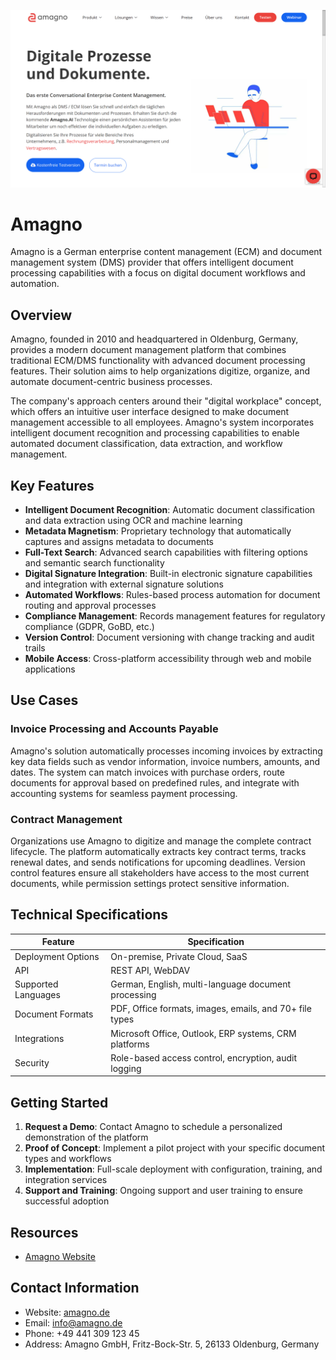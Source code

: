 ![Amagno](assets\amagno.png)

# Amagno

Amagno is a German enterprise content management (ECM) and document management system (DMS) provider that offers intelligent document processing capabilities with a focus on digital document workflows and automation.

## Overview

Amagno, founded in 2010 and headquartered in Oldenburg, Germany, provides a modern document management platform that combines traditional ECM/DMS functionality with advanced document processing features. Their solution aims to help organizations digitize, organize, and automate document-centric business processes.

The company's approach centers around their "digital workplace" concept, which offers an intuitive user interface designed to make document management accessible to all employees. Amagno's system incorporates intelligent document recognition and processing capabilities to enable automated document classification, data extraction, and workflow management.

## Key Features

- **Intelligent Document Recognition**: Automatic document classification and data extraction using OCR and machine learning
- **Metadata Magnetism**: Proprietary technology that automatically captures and assigns metadata to documents
- **Full-Text Search**: Advanced search capabilities with filtering options and semantic search functionality
- **Digital Signature Integration**: Built-in electronic signature capabilities and integration with external signature solutions
- **Automated Workflows**: Rules-based process automation for document routing and approval processes
- **Compliance Management**: Records management features for regulatory compliance (GDPR, GoBD, etc.)
- **Version Control**: Document versioning with change tracking and audit trails
- **Mobile Access**: Cross-platform accessibility through web and mobile applications

## Use Cases

### Invoice Processing and Accounts Payable

Amagno's solution automatically processes incoming invoices by extracting key data fields such as vendor information, invoice numbers, amounts, and dates. The system can match invoices with purchase orders, route documents for approval based on predefined rules, and integrate with accounting systems for seamless payment processing.

### Contract Management

Organizations use Amagno to digitize and manage the complete contract lifecycle. The platform automatically extracts key contract terms, tracks renewal dates, and sends notifications for upcoming deadlines. Version control features ensure all stakeholders have access to the most current documents, while permission settings protect sensitive information.

## Technical Specifications

| Feature | Specification |
|---------|---------------|
| Deployment Options | On-premise, Private Cloud, SaaS |
| API | REST API, WebDAV |
| Supported Languages | German, English, multi-language document processing |
| Document Formats | PDF, Office formats, images, emails, and 70+ file types |
| Integrations | Microsoft Office, Outlook, ERP systems, CRM platforms |
| Security | Role-based access control, encryption, audit logging |

## Getting Started

1. **Request a Demo**: Contact Amagno to schedule a personalized demonstration of the platform
2. **Proof of Concept**: Implement a pilot project with your specific document types and workflows
3. **Implementation**: Full-scale deployment with configuration, training, and integration services
4. **Support and Training**: Ongoing support and user training to ensure successful adoption

## Resources

- [Amagno Website](https://www.amagno.de/)

## Contact Information

- Website: [amagno.de](https://www.amagno.de/)
- Email: info@amagno.de
- Phone: +49 441 309 123 45
- Address: Amagno GmbH, Fritz-Bock-Str. 5, 26133 Oldenburg, Germany
